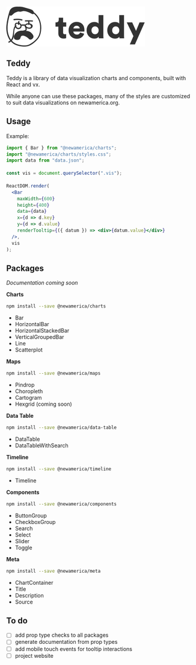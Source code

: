 ![Teddy Logo](./assets/teddy.png)

## Teddy

Teddy is a library of data visualization charts and components, built with React and vx.

While anyone can use these packages, many of the styles are customized to suit data visualizations on newamerica.org.

## Usage

Example:

```jsx
import { Bar } from "@newamerica/charts";
import "@newamerica/charts/styles.css";
import data from "data.json";

const vis = document.querySelector(".vis");

ReactDOM.render(
  <Bar
    maxWidth={600}
    height={400}
    data={data}
    x={d => d.key}
    y={d => d.value}
    renderTooltip={({ datum }) => <div>{datum.value}</div>}
  />,
  vis
);
```

## Packages

_Documentation coming soon_

**Charts**

```bash
npm install --save @newamerica/charts
```

- Bar
- HorizontalBar
- HorizontalStackedBar
- VerticalGroupedBar
- Line
- Scatterplot

**Maps**

```bash
npm install --save @newamerica/maps
```

- Pindrop
- Choropleth
- Cartogram
- Hexgrid (coming soon)

**Data Table**

```bash
npm install --save @newamerica/data-table
```

- DataTable
- DataTableWithSearch

**Timeline**

```bash
npm install --save @newamerica/timeline
```

- Timeline

**Components**

```bash
npm install --save @newamerica/components
```

- ButtonGroup
- CheckboxGroup
- Search
- Select
- Slider
- Toggle

**Meta**

```bash
npm install --save @newamerica/meta
```

- ChartContainer
- Title
- Description
- Source

## To do

- [ ] add prop type checks to all packages
- [ ] generate documentation from prop types
- [ ] add mobile touch events for tooltip interactions
- [ ] project website
